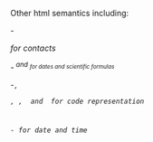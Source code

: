 Other html semantics including:

-<Address> for contacts

-<sup> and <sub> for dates and scientific formulas

-<code>, <pre>, <var>, <kbd> and <samp> for code representation

-<time> for date and time
